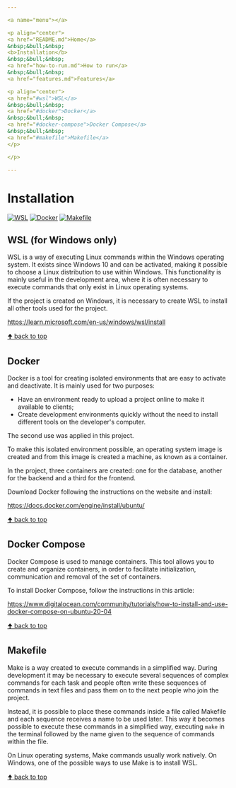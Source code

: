 ```yaml
---

<a name="menu"></a>

<p align="center">
<a href="README.md">Home</a>
&nbsp;&bull;&nbsp;
<b>Installation</b>
&nbsp;&bull;&nbsp;
<a href="how-to-run.md">How to run</a>
&nbsp;&bull;&nbsp;
<a href="features.md">Features</a>

<p align="center">
<a href="#wsl">WSL</a>
&nbsp;&bull;&nbsp;
<a href="#docker">Docker</a>
&nbsp;&bull;&nbsp;
<a href="#docker-compose">Docker Compose</a>
&nbsp;&bull;&nbsp;
<a href="#makefile">Makefile</a>
</p>

</p>

---
```


# Installation

[![WSL](https://img.shields.io/badge/wsl-20232A.svg?style=for-the-badge&logo=windows-terminal&logoColor=white)](https://learn.microsoft.com/en-us/windows/wsl/install)
[![Docker](https://img.shields.io/badge/docker-0db7ed.svg?style=for-the-badge&logo=docker&logoColor=white)](https://www.docker.com/)
[![Makefile](https://img.shields.io/badge/Make-FF1E0D.svg?style=for-the-badge&logo=gnu&logoColor=white)](https://www.gnu.org/software/make/manual/make.html)


## WSL (for Windows only)

WSL is a way of executing Linux commands within the Windows operating system. It exists since Windows 10 and can be activated, making it possible to choose a Linux distribution to use within Windows. This functionality is mainly useful in the development area, where it is often necessary to execute commands that only exist in Linux operating systems.

If the project is created on Windows, it is necessary to create WSL to install all other tools used for the project.

https://learn.microsoft.com/en-us/windows/wsl/install


<a href="#menu">&#129033; back to top</a>


## Docker

Docker is a tool for creating isolated environments that are easy to activate and deactivate. It is mainly used for two purposes:

- Have an environment ready to upload a project online to make it available to clients;
- Create development environments quickly without the need to install different tools on the developer's computer.

The second use was applied in this project.

To make this isolated environment possible, an operating system image is created and from this image is created a machine, as known as a container.

In the project, three containers are created: one for the database, another for the backend and a third for the frontend.

Download Docker following the instructions on the website and install:

https://docs.docker.com/engine/install/ubuntu/


<a href="#menu">&#129033; back to top</a>


## Docker Compose

Docker Compose is used to manage containers. This tool allows you to create and organize containers, in order to facilitate initialization, communication and removal of the set of containers.

To install Docker Compose, follow the instructions in this article:

https://www.digitalocean.com/community/tutorials/how-to-install-and-use-docker-compose-on-ubuntu-20-04


<a href="#menu">&#129033; back to top</a>


## Makefile

Make is a way created to execute commands in a simplified way. During development it may be necessary to execute several sequences of complex commands for each task and people often write these sequences of commands in text files and pass them on to the next people who join the project.

Instead, it is possible to place these commands inside a file called Makefile and each sequence receives a name to be used later. This way it becomes possible to execute these commands in a simplified way, executing `make` in the terminal followed by the name given to the sequence of commands within the file.

On Linux operating systems, Make commands usually work natively. On Windows, one of the possible ways to use Make is to install WSL.


<a href="#menu">&#129033; back to top</a>
